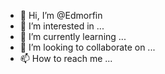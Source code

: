 - 👋 Hi, I’m @Edmorfin
- 👀 I’m interested in ...
- 🌱 I’m currently learning ...
- 💞️ I’m looking to collaborate on ...
- 📫 How to reach me ...

<!---
Edmorfin/Edmorfin is a ✨ special ✨ repository because its `README.md` (this file) appears on your GitHub profile.
You can click the Preview link to take a look at your changes.
--->
